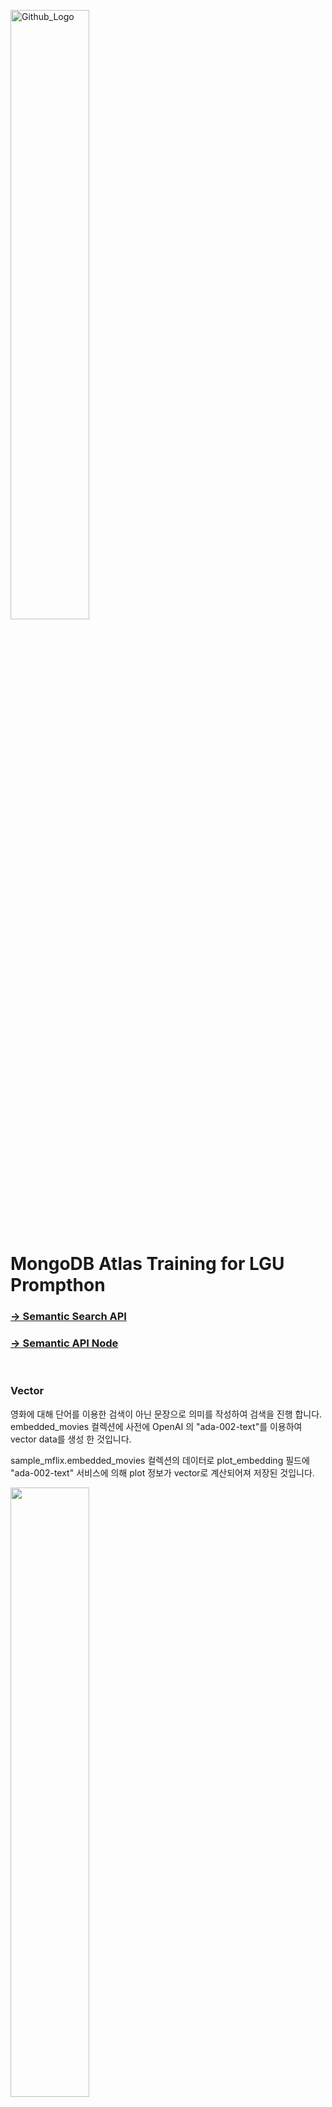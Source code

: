 <img src="https://companieslogo.com/img/orig/MDB_BIG-ad812c6c.png?t=1648915248" width="50%" title="Github_Logo"/> <br>


# MongoDB Atlas Training for LGU Prompthon

### [&rarr; Semantic Search API](#Vector)

### [&rarr; Semantic API Node](#API)

<br>


### Vector
영화에 대해 단어를 이용한 검색이 아닌 문장으로 의미를 작성하여 검색을 진행 합니다. embedded_movies 컬렉션에 사전에 OpenAI 의 "ada-002-text"를 이용하여 vector data를 생성 한 것입니다.

sample_mflix.embedded_movies 컬렉션의 데이터로 plot_embedding 필드에 "ada-002-text" 서비스에 의해 plot 정보가 vector로 계산되어져 저장된 것입니다.    

<img src="/02.atlas-search/image/images30.png" width="50%" height="50%">

해당 필드에 인덱스를 생성 하여 줍니다. Vector 의 차원은 1536이며 비교 연산은 euclidean을 사용 합니다.  
Atlas console에서 인덱스를 생성 하여 줍니다. 인덱스는 UI를 통해서 생성이 지원되지 않음으로 JSON을 이용한 생성을 선택 합니다.   

<img src="/02.atlas-search/image/images40.png" width="50%" height="50%">


인덱스 이름을 vector_index로 지정 하고 plot_embedding 필드에 인덱스를 생성하며 type은 knnVector로 지정하고 차원 정보는 1536, 유사도는 euclidean을 입력 하여 줍니다. 장르 정보를 지정하여 검색 하기 위해 genres도 추가 하여 줍니다.     

`````
{
  "fields": [
    {
      "type": "vector",
      "path": "plot_embedding",
      "numDimensions": 1536,
      "similarity": "euclidean"
    },
    {
      "path": "genres",
      "type": "filter"
    }
  ]
}
`````

인덱스 생성 까지는 1-2분 정도가 소요되며 생성 완료는 search index 페이지에서 확인 가능 합니다.    

<img src="/02.atlas-search/image/images41.png" width="70%" height="70%">


검색을 위해서 openAI (https://openai.com/ )에 무료 회원 가입 후 회원 정보 페이지에서 API 사용을 위한 API key를 생성 합니다.   


<img src="/02.atlas-search/image/images32.png" width="70%" height="70%">

생성된 API 키는 다시 조회가 불가능 함으로 메모 하여 둡니다. 

OpenAI API를 이용하여 검색할 문장의 Vector 데이터를 생성하여 줍니다.   
다음과 같이 Authorization에 Bearer로 생성한 API key를 입력 하여 줍니다. Body의 data 에 검색할 문장을 input에 넣어 주고 모델을 text-embedding-ada-002로 입력 하여 줍니다. (해당 모델로 input 데이터에 대한 vector 값을 생성 하여 줍니다.)

`````
curl --location 'https://api.openai.com/v1/embeddings' \
--header 'Content-Type: application/json' \
--header 'Authorization: Bearer <<OPENAI Key>>' \
--data '{
    "input": "Experience of shipwreck by Typhoon and surviving alone in small island.",     
    "model": "text-embedding-ada-002"
  }'
`````

호출의 결과로 Vector 데이터가 리턴이 됩니다. 그 결과는 다음과 같습니다.    

`````
{
    "object": "list",
    "data": [
        {
            "object": "embedding",
            "index": 0,
            "embedding": [
                -0.0028920018,
                -0.027676977,
                0.007235899,
                ...
                0.00018032902,
                -0.026289087
            ]
        }
    ],
    "model": "text-embedding-ada-002-v2",
    "usage": {
        "prompt_tokens": 16,
        "total_tokens": 16
    }
}
`````

호출에 대한 결과는 vector.json에 저장 하고 있음으로 이를 사용 할 수 있습니다.   
`````
[primary] sample_mflix> const vectorjson = require('./vector.json')
[primary] sample_mflix> let vector = vectorjson.data[0].embedding

[primary] sample_mflix> db.embedded_movies.aggregate([ { "$vectorSearch": { "index": "vector_index", "path": "plot_embedding", "queryVector": vector, "numCandidates": 200, "limit": 10 } }, { "$project": { "_id": 0, "title": 1, "genres": 1, "plot": 1, "released": 1, "score": { $meta: "vectorSearchScore" } } }] )
[
  {
    plot: 'A shipwrecked survivor discovers a remote island with a mad scientist.',
    genres: [ 'Adventure', 'Fantasy', 'Horror' ],
    title: 'The Island of Dr. Moreau',
    released: ISODate("1977-07-13T00:00:00.000Z"),
    score: 0.7824490666389465
  },
  {
    plot: 'After a collision with a shipping container at sea, a resourceful sailor finds himself, despite all efforts to the contrary, staring his mortality in the face.',
    genres: [ 'Action', 'Adventure', 'Drama' ],
    title: 'All Is Lost',
    released: ISODate("2013-11-07T00:00:00.000Z"),
    score: 0.7801877856254578
  },
  {
    plot: 'A terrifying tale of survival in the mangrove swamps of Northern Australia',
    genres: [ 'Action', 'Drama', 'Horror' ],
    title: 'Black Water',
    released: ISODate("2008-04-24T00:00:00.000Z"),
    score: 0.7797785401344299
  },
  {
    plot: 'A young man who survives a disaster at sea is hurtled into an epic journey of adventure and discovery. While cast away, he forms an unexpected connection with another survivor: a fearsome Bengal tiger.',
    genres: [ 'Adventure', 'Drama', 'Fantasy' ],
    title: 'Life of Pi',
    released: ISODate("2012-11-21T00:00:00.000Z"),
    score: 0.7781470417976379
  },
  {
    plot: "This is a survival story - a Hemingway's 'Old Man and the Sea' as if written for our days.",
    genres: [ 'Action', 'Adventure', 'Drama' ],
    title: 'The Old Man',
    released: ISODate("2014-09-08T00:00:00.000Z"),
    score: 0.7648832201957703
  },
  {
    plot: "This is a survival story - a Hemingway's 'Old Man and the Sea' as if written for our days.",
    genres: [ 'Action', 'Adventure', 'Drama' ],
    title: 'The Old Man',
    released: ISODate("2014-09-08T00:00:00.000Z"),
    score: 0.7648720741271973
  },
  {
    plot: 'A group of passengers struggle to survive and escape when their ocean liner completely capsizes at sea.',
    genres: [ 'Action', 'Adventure', 'Drama' ],
    title: 'The Poseidon Adventure',
    released: ISODate("1972-12-13T00:00:00.000Z"),
    score: 0.7635738849639893
  },
  {
    plot: 'An unusually intense storm pattern catches some commercial fishermen unaware and puts them in mortal danger.',
    genres: [ 'Action', 'Adventure', 'Drama' ],
    title: 'The Perfect Storm',
    released: ISODate("2000-06-30T00:00:00.000Z"),
    score: 0.7591977119445801
  },
  {
    plot: 'Shipwreck survivors are found on Beiru Island (Infanto tè), which was previously used for atomic tests. The interior is amazingly free of radiation effects, and they believe that they were ...',
    genres: [ 'Fantasy', 'Sci-Fi', 'Thriller' ],
    title: 'Mothra',
    released: ISODate("1962-05-10T00:00:00.000Z"),
    score: 0.7551210522651672
  },
  {
    plot: 'A boating accident runs a young man and woman ashore in a decrepit Spanish fishing town which they discover is in the grips of an ancient sea god and its monstrous half human offspring.',
    genres: [ 'Fantasy', 'Horror', 'Mystery' ],
    title: 'Dagon',
    released: ISODate("2001-10-31T00:00:00.000Z"),
    score: 0.7495789527893066
  }
]

`````

OpenAI의 API 호출 시 원한는 값을 Input에 넣어 Vector 값을 구해서 결과 검색이 가능합니다.   


`````
[primary] sample_mflix> let vector;

[primary] sample_mflix> var myHeaders = new Headers();

[primary] sample_mflix> myHeaders.append("Content-Type", "application/json");

[primary] sample_mflix> myHeaders.append("Authorization", "Bearer sk-bPm*****");

[primary] sample_mflix> var raw = JSON.stringify({ "input": "<<Text of what you want to do vector search>> ", "model": "text-embedding-ada-002" });

[primary] sample_mflix> var requestOptions = { method: 'POST', headers: myHeaders, body: raw, redirect: 'follow' }; 

[primary] sample_mflix> fetch("https://api.openai.com/v1/embeddings", requestOptions).then(response => response.text()).then(result => vector=result.data[0].embedding).catch(error => console.log('error', error));


[primary] sample_mflix> db.embedded_movies.aggregate([ { "$vectorSearch": { "index": "vector_index", "path": "plot_embedding", "queryVector": vector, "numCandidates": 200, "limit": 10 } }, { "$project": { "_id": 0, "title": 1, "genres": 1, "plot": 1, "released": 1, "score": { $meta: "vectorSearchScore" } } }] )


`````



### API
문장을 이용하여 영화를 검색 하는 API서비스를 작성합니다. OpenAPI를 이용하기 위해서 API Key를 생성 하여야 합니다.
node 폴더에 nodejs로 작성된 애플리케이션을 이용 합니다.   


#### Env File
.env 파일 생성

MongoDB 접근 정보 및 사용할 Database 지정    
````
MONGODB=mongodb+srv://USER_ID:PASSWORD@cluster1.5qjlg.mongodb.net/
DATABASE=sample_mflix
COLLECTION=embedded_movies
OPENAPI=<<OPENAI Key>>

````

#### Module 설치

`````
$ npm install
$ npm install -D nodemon
`````
REST API(OpenAI) 호출을 위한 axios외에 express, mongodb가 설치 됩니다. 

#### Express 시작

`````
$ npm start
`````
3000 번 포트로 시작 됩니다.

#### REST API 호출

`````
curl --location 'http://localhost:3000/movie/' \
--header 'Content-Type: application/json' \
--data '{
"text": "Experience of shipwreck by Typhoon and surviving alone in small island."
}'
`````

Postman으로 호출한 결과 입니다.   

<img src="/03.vector-search/images/image01.png" width="90%" height="90%">  